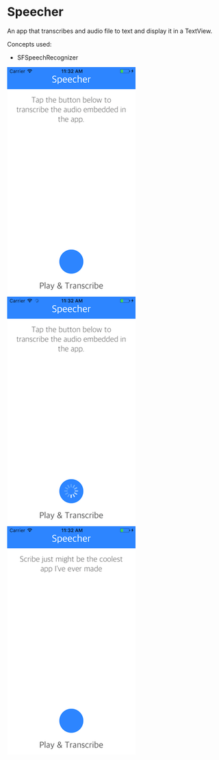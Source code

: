 # Speecher

An app that transcribes and audio file to text and display it in a TextView.

Concepts used:
  * SFSpeechRecognizer
  
![Alt text](/SpeechRecognizer/Screenshots/start.png?raw=true)
![Alt text](/SpeechRecognizer/Screenshots/running.png?raw=true)
![Alt text](/SpeechRecognizer/Screenshots/end.png?raw=true)
